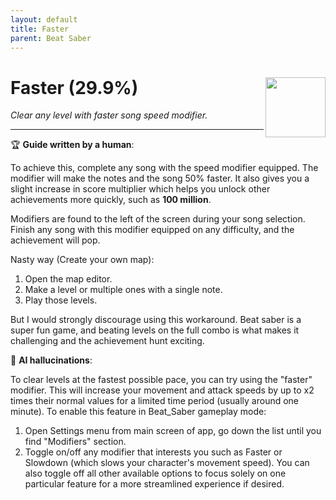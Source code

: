 ```yaml
---
layout: default
title: Faster
parent: Beat Saber
---
```


# Faster (29.9%) <img align="right" src="https://cdn.cloudflare.steamstatic.com/steamcommunity/public/images/apps/620980/a7b8aefc56f31c2797a6f89f76c8d23b3d018402.jpg" width="96" height="96">

_Clear any level with faster song speed modifier._

***

:trophy: **Guide written by a human**:

To achieve this, complete any song with the speed modifier equipped. The modifier will make the notes and the song 50% faster. It also gives you a slight increase in score multiplier which helps you unlock other achievements more quickly, such as **100 million**.

Modifiers are found to the left of the screen during your song selection. Finish any song with this modifier equipped on any difficulty, and the achievement will pop.

Nasty way (Create your own map):
1. Open the map editor.
2. Make a level or multiple ones with a single note.
3. Play those levels.

But I would strongly discourage using this workaround. Beat saber is a super fun game, and beating levels on the full combo is what makes it challenging and the achievement hunt exciting.

:robot: **AI hallucinations**:

To clear levels at the fastest possible pace, you can try using the "faster" modifier. This will increase your movement and attack speeds by up to x2 times their normal values for a limited time period (usually around one minute). To enable this feature in Beat_Saber gameplay mode:
1) Open Settings menu from main screen of app, go down the list until you find "Modifiers" section. 
2) Toggle on/off any modifier that interests you such as Faster or Slowdown (which slows your character's movement speed). You can also toggle off all other available options to focus solely on one particular feature for a more streamlined experience if desired.
